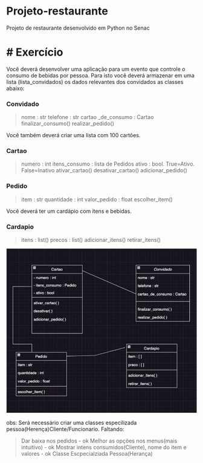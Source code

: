# Projeto-restaurante
Projeto de restaurante desenvolvido em Python no Senac

# # Exercício
Você deverá desenvolver uma aplicação para um evento que controle o consumo de bebidas por pessoa.
Para isto você deverá armazenar em uma lista (lista_convidados) os dados relevantes dos convidados as classes abaixo:

### Convidado
> nome : str
> telefone : str
> cartao _de_consumo : Cartao
> finalizar_consumo()
> realizar_pedido()

Você também deverá criar uma lista com 100 cartões.

### Cartao
> numero : int
> itens_consumo : lista de Pedidos
> ativo : bool. True=Ativo. False=Inativo
> ativar_cartao()
> desativar_cartao()
> adicionar_pedido()

### Pedido
> item : str
> quantidade : int
> valor_pedido : float
> escolher_item()

Você deverá ter um cardápio com itens e bebidas.

### Cardapio
> itens : list()
> precos : list()
> adicionar_itens()
> retirar_itens()

![Imagem com o fluxo das classes](image.png)

obs: Será necessário criar uma classes especilizada pessoa(Herença)Cliente/Funcionario.
Faltando:
> Dar baixa nos pedidos - ok
> Melhor as opções nos menus(mais intuitivo) - ok
> Mostrar intens consumidos(Cliente), nome do item e valores - ok
> Classe Escpecialziada Pessoa(Herança)